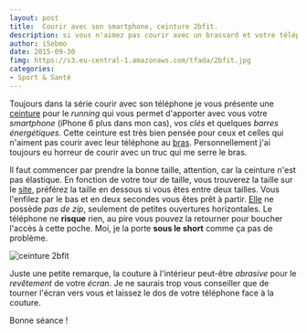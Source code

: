 ```yaml
---
layout: post
title:  Courir avec son smartphone, ceinture 2bfit. 
description: si vous n'aimez pas courir avec un brassard et votre téléphone autour du bras, je vous conseille de courir avec cette ceinture.
author: iSebmo
date: 2015-09-30
fimg: https://s3.eu-central-1.amazonaws.com/tfada/2bfit.jpg
categories: 
- Sport & Santé
---
```


Toujours dans la série courir avec son téléphone je vous présente une [ceinture][2bfit] pour le *running* qui vous permet d'apporter avec vous votre *smartphone* (iPhone 6 plus dans mon cas), vos *clés* et quelques *barres énergétiques.* 
Cette ceinture est très bien pensée pour ceux et celles qui n'aiment pas courir avec leur téléphone au [bras][brassard]. Personnellement j'ai toujours eu horreur de courir avec un truc qui me serre le bras. 

Il faut commencer par prendre la bonne taille, attention, car la ceinture n'est pas élastique. En fonction de votre tour de taille, vous trouverez la taille sur le [site][2bfit], préférez la taille en dessous si vous êtes entre deux tailles. Vous l'enfilez par le bas et en deux secondes vous êtes prêt à partir. [Elle][2bfit] ne possède *pas de zip*, seulement de petites ouvertures horizontales. Le téléphone ne **risque** rien, au pire vous pouvez la retourner pour boucher l'accès à cette poche. Moi, je la porte **sous le short** comme ça pas de problème.

![ceinture 2bfit](https://s3.eu-central-1.amazonaws.com/tfada/2bfit-2.jpg)

Juste une petite remarque, la couture à l'intérieur peut-être *abrasive* pour le *revêtement* de votre *écran*. Je ne saurais trop vous conseiller que de tourner l'écran vers vous et laissez le dos de votre téléphone face à la couture.

Bonne séance !

[brassard]: https://www.amazon.fr/Brassard-iPhone-Armband-Jogging-Bestwe/dp/B00NCUGDX8/ref=sr_1_1?s=sports&ie=UTF8&qid=1444045566&sr=1-1&keywords=brassard+iphone+6&tag=tfadafr04-21
[2bfit]: https://www.amazon.fr/gp/product/B00P87K9YW?keywords=2bfit&qid=1444045536&ref_=sr_1_1&sr=8-1&tag=tfadafr04-21
